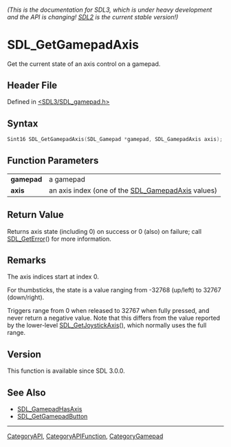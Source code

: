 ###### (This is the documentation for SDL3, which is under heavy development and the API is changing! [SDL2](https://wiki.libsdl.org/SDL2/) is the current stable version!)
# SDL_GetGamepadAxis

Get the current state of an axis control on a gamepad.

## Header File

Defined in [<SDL3/SDL_gamepad.h>](https://github.com/libsdl-org/SDL/blob/main/include/SDL3/SDL_gamepad.h)

## Syntax

```c
Sint16 SDL_GetGamepadAxis(SDL_Gamepad *gamepad, SDL_GamepadAxis axis);

```

## Function Parameters

|                 |                                                                      |
| --------------- | -------------------------------------------------------------------- |
| **gamepad**     | a gamepad                                                            |
| **axis**        | an axis index (one of the [SDL_GamepadAxis](SDL_GamepadAxis) values) |

## Return Value

Returns axis state (including 0) on success or 0 (also) on failure; call
[SDL_GetError](SDL_GetError)() for more information.

## Remarks

The axis indices start at index 0.

For thumbsticks, the state is a value ranging from -32768 (up/left) to
32767 (down/right).

Triggers range from 0 when released to 32767 when fully pressed, and never
return a negative value. Note that this differs from the value reported by
the lower-level [SDL_GetJoystickAxis](SDL_GetJoystickAxis)(), which
normally uses the full range.

## Version

This function is available since SDL 3.0.0.

## See Also

- [SDL_GamepadHasAxis](SDL_GamepadHasAxis)
- [SDL_GetGamepadButton](SDL_GetGamepadButton)

----
[CategoryAPI](CategoryAPI), [CategoryAPIFunction](CategoryAPIFunction), [CategoryGamepad](CategoryGamepad)

